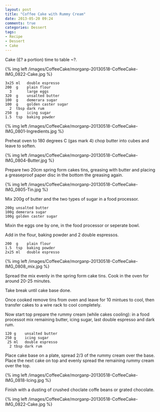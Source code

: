 ```yaml
---
layout: post
title: "Coffee Cake with Rummy Cream"
date: 2013-05-20 09:24
comments: true
categories: Dessert
tags: 
- Recipe
- Dessert
- Cake
---
```


Cake (£? a portion) time to table  ~?.

{% img left /images/CoffeeCake/morganp-20130518-CoffeeCake-IMG_0822-Cake.jpg %}


    3x25 ml   double espresso
    200  g    plain flour
      3       large eggs
    320  g    unsalted butter
    100  g    demerara sugar
    100  g    golden caster sugar
      2  tbsp dark rum
    250  g    icing sugar
    1.5  tsp  baking powder

{% img left /images/CoffeeCake/morganp-20130518-CoffeeCake-IMG_0801-Ingredients.jpg %}

Preheat oven to 180 degrees C (gas mark 4)
chop butter into cubes and leave to soften.

{% img left /images/CoffeeCake/morganp-20130518-CoffeeCake-IMG_0804-Butter.jpg %}

Prepare two 20cm spring form cakes tins, greasing with butter and placing a greaseproof paper disc in the bottom the greasing again.

{% img left /images/CoffeeCake/morganp-20130518-CoffeeCake-IMG_0805-Tin.jpg %}

Mix 200g of butter and the two types of sugar in a food processor.

    200g unsalted butter
    100g demerara sugar
    100g golden caster sugar
    
Mixin the eggs one by one, in the food processor or seperate bowl.

Add in the flour, baking powder and 2 double espressos.

    200  g    plain flour
    1.5  tsp  baking powder
    2x25 ml   double espresso
    
{% img left /images/CoffeeCake/morganp-20130518-CoffeeCake-IMG_0808_mix.jpg %}

Spread the mix evenly in the spring form cake tins.
Cook in the oven for around 20-25 minutes.

Take break until cake base done.

Once cooked remove tins from oven and leave for 10 mintues to cool, then transfer cakes to a wire rack to cool completely.

Now start top prepare the rummy cream (while cakes cooling): in a food processot mix remaining butter, icing sugar, last double espresso and dark rum.

    120 g    unsalted butter
    250 g    icing sugar
     25 ml   double espresso 
      2 tbsp dark rum
      
Place cake base on a plate, spread 2/3 of the rummy cream over the base. 
Place the next cake on top and evenly spread the remaining rummy cream over the top.

{% img left /images/CoffeeCake/morganp-20130518-CoffeeCake-IMG_0818-Icing.jpg %}

Finish with a dusting of crushed choclate coffe beans or grated chocolate.

{% img left /images/CoffeeCake/morganp-20130518-CoffeeCake-IMG_0822-Cake.jpg %}
